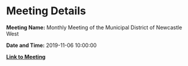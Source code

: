 # Meeting Details

**Meeting Name:** Monthly Meeting of the Municipal District of Newcastle West

**Date and Time:** 2019-11-06 10:00:00

**[Link to Meeting](https://www.limerick.ie/council/whats-on/monthly-meeting-municipal-district-newcastle-west-44)**
